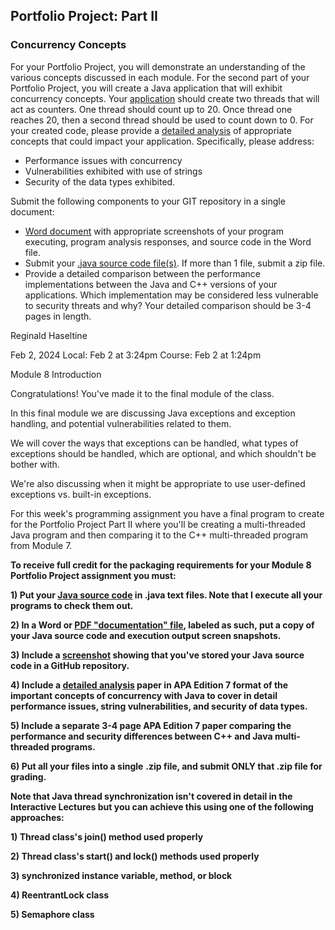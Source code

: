 ## Portfolio Project: Part II

### Concurrency Concepts

For your Portfolio Project, you will demonstrate an understanding of the various concepts discussed in each module. For the second part of your Portfolio Project, you will create a Java application that will exhibit concurrency concepts. Your [application](./TwentyTwenty.java) should create two threads that will act as counters. One thread should count up to 20. Once thread one reaches 20, then a second thread should be used to count down to 0. For your created code, please provide a [detailed analysis](./doc/detailed_analysis.pdf) of appropriate concepts that could impact your application. Specifically, please address:

- Performance issues with concurrency
- Vulnerabilities exhibited with use of strings
- Security of the data types exhibited.

Submit the following components to your GIT repository in a single document:

- [Word document](./doc/documentation.pdf) with appropriate screenshots of your program executing, program analysis responses, and source code in the Word file.
- Submit your [.java source code file(s)](./src/). If more than 1 file, submit a zip file.
- Provide a detailed comparison between the performance implementations between the Java and C++ versions of your applications. Which implementation may be considered less vulnerable to security threats and why? Your detailed comparison should be 3-4 pages in length. 

Reginald Haseltine   

Feb 2, 2024 Local: Feb 2 at 3:24pm
Course: Feb 2 at 1:24pm

Module 8 Introduction

Congratulations! You've made it to the final module of the class.

In this final module we are discussing Java exceptions and exception handling, and potential vulnerabilities related to them.

We will cover the ways that exceptions can be handled, what types of exceptions should be handled, which are optional, and which shouldn't be bother with.

We're also discussing when it might be appropriate to use user-defined exceptions vs. built-in exceptions.

For this week's programming assignment you have a final program to create for the Portfolio Project Part II where you'll be creating a multi-threaded Java program and then comparing it to the C++ multi-threaded program from Module 7.

**To receive full credit for the packaging requirements for your Module 8 Portfolio Project assignment you must:**

**1) Put your [Java source code](./src/) in .java text files. Note that I execute all your programs to check them out.**

**2) In a Word or [PDF "documentation" file](./doc/documentation.pdf), labeled as such, put a copy of your Java source code and execution output screen snapshots.**

**3) Include a [screenshot](./img/GitHubRepository8.png) showing that you've stored your Java source code in a GitHub repository.**

**4) Include a [detailed analysis](./doc/detailed_analysis.pdf) paper in APA Edition 7 format of the important concepts of concurrency with Java to cover in detail performance issues, string vulnerabilities, and security of data types.**

**5) Include a separate 3-4 page APA Edition 7 paper comparing the performance and security differences between C++ and Java multi-threaded programs.** 

**6) Put all your files into a single** **.zip file, and submit ONLY that .zip file for grading.**

 

**Note that Java thread synchronization isn't covered in detail in the Interactive Lectures but you can achieve this using one of the following approaches:**

**1) Thread class's join() method used properly**

**2) Thread class's start() and lock() methods used properly**

**3) synchronized instance variable, method, or block**

**4) ReentrantLock class**

**5) Semaphore class** 
